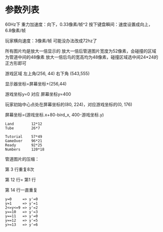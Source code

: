 # 参数列表

60Hz下
重力加速度：向下，0.33像素/帧^2
按下键盘瞬间：速度设置成向上，6.8像素/帧

玩家横向速度：3像素/帧 可能没办法改成72hz了



所有图片均是放大一倍显示的
放大一倍后管道图片宽度为52像素，会碰撞的区域为管道中间的48像素
放大一倍后鸟的宽高均为48像素，碰撞区域选中间24*24的正方形即可



游戏区域 左上角(256, 44) 右下角 (543,555)



显示器坐标=屏幕坐标+(256,44)

游戏坐标y=0 对应 屏幕坐标y=400

玩家初始中心点处在屏幕坐标的(80, 224)，对应游戏坐标的(0, 176)

屏幕坐标=(游戏坐标.x+80-bird_x, 400-游戏坐标.y)



```
Land		12*12			
Tube		26*7

Tutorial	57*49
GameOver	96*21
Ready		92*25
Numbers 	120*18
```



管道图片的压缩：

第 3 行重复8次

第 12 行= 第1 行

第 14 行一直重复

```
y=0     => y'=0
y=1     => y'=1
2<=y<=9 => y'=2
y==10   => y'=3
y==11   => y'=0
y==12   => y'=5
y>=13   => y'=6
```

